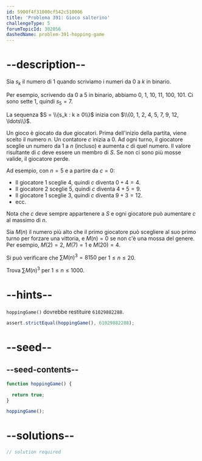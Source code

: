 ```yaml
---
id: 5900f4f31000cf542c510006
title: 'Problema 391: Gioco salterino'
challengeType: 5
forumTopicId: 302056
dashedName: problem-391-hopping-game
---
```


# --description--

Sia $s_k$ il numero di 1 quando scriviamo i numeri da 0 a $k$ in binario.

Per esempio, scrivendo da 0 a 5 in binario, abbiamo 0, 1, 10, 11, 100, 101. Ci sono sette 1, quindi $s_5 = 7$.

La sequenza $S = \\{s_k : k ≥ 0\\}$ inizia con $\\{0, 1, 2, 4, 5, 7, 9, 12, \ldots\\}$.

Un gioco è giocato da due giocatori. Prima dell'inizio della partita, viene scelto il numero $n$. Un contatore $c$ inizia a 0. Ad ogni turno, il giocatore sceglie un numero da 1 a $n$ (incluso) e aumenta $c$ di quel numero. Il valore risultante di $c$ deve essere un membro di $S$. Se non ci sono più mosse valide, il giocatore perde.

Ad esempio, con $n = 5$ e a partire da $c = 0$:

- Il giocatore 1 sceglie 4, quindi $c$ diventa $0 + 4 = 4$.
- Il giocatore 2 sceglie 5, quindi $c$ diventa $4 + 5 = 9$.
- Il giocatore 1 sceglie 3, quindi $c$ diventa $9 + 3 = 12$.
- ecc.

Nota che $c$ deve sempre appartenere a $S$ e ogni giocatore può aumentare $c$ al massimo di $n$.

Sia $M(n)$ il numero più alto che il primo giocatore può scegliere al suo primo turno per forzare una vittoria, e $M(n) = 0$ se non c'è una mossa del genere. Per esempio, $M(2) = 2$, $M(7) = 1$ e $M(20) = 4$.

Si può verificare che $\sum M{(n)}^3 = 8150$ per $1 ≤ n ≤ 20$.

Trova $\sum M{(n)}^3$ per $1 ≤ n ≤ 1000$.

# --hints--

`hoppingGame()` dovrebbe restituire `61029882288`.

```js
assert.strictEqual(hoppingGame(), 61029882288);
```

# --seed--

## --seed-contents--

```js
function hoppingGame() {

  return true;
}

hoppingGame();
```

# --solutions--

```js
// solution required
```
